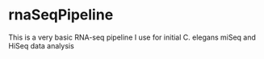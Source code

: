 rnaSeqPipeline
==============

This is a very basic RNA-seq pipeline I use for initial C. elegans miSeq and HiSeq data analysis
